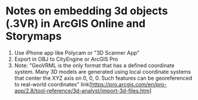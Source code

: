 # Notes on embedding 3d objects (.3VR) in ArcGIS Online and Storymaps

1. Use iPhone app like Polycam or "3D Scanner App"
2. Export in OBJ to CityEngine or ArcGIS Pro
3. Note: "GeoVRML is the only format that has a defined coordinate system. Many 3D models are generated using local coordinate systems that center the XYZ axis on 0, 0, 0. Such features can be georeferenced to real-world coordinates" link[https://pro.arcgis.com/en/pro-app/2.8/tool-reference/3d-analyst/import-3d-files.htm]
